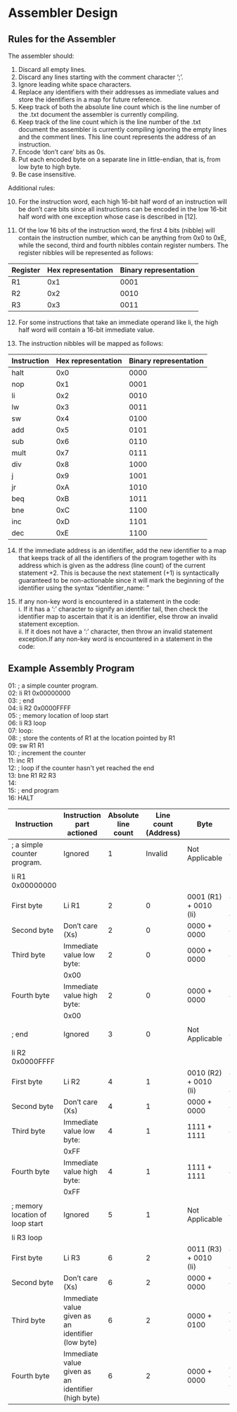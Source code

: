 # Assembler Design

## Rules for the Assembler

The assembler should:

1. Discard all empty lines.
2. Discard any lines starting with the comment character ‘;’.
3. Ignore leading white space characters.
4. Replace any identifiers with their addresses as immediate values and store the identifiers in a map for future reference.
5. Keep track of both the absolute line count which is the line number of the .txt document the assembler is currently compiling.
6. Keep track of the line count which is the line number of the .txt document the assembler is currently compiling ignoring the empty lines and the comment lines. This line count represents the address of an instruction.
7. Encode ‘don’t care’ bits as 0s.
8. Put each encoded byte on a separate line in little-endian, that is, from low byte to high byte.
9. Be case insensitive.

Additional rules:

10. For the instruction word, each high 16-bit half word of an instruction will be don’t care bits since all instructions can be encoded in the low 16-bit half word with one exception whose case is described in [12].

11. Of the low 16 bits of the instruction word, the first 4 bits (nibble) will contain the instruction number, which can be anything from 0x0 to 0xE, while the second, third and fourth nibbles contain register numbers. The register nibbles will be represented as follows:

| Register | Hex representation | Binary representation |
|----------|--------------------|-----------------------|
| R1       | 0x1                | 0001                  |
| R2       | 0x2                | 0010                  |
| R3       | 0x3                | 0011                  |

12. For some instructions that take an immediate operand like li, the high half word will contain a 16-bit immediate value.

13. The instruction nibbles will be mapped as follows:

| Instruction | Hex representation | Binary representation |
|-------------|--------------------|-----------------------|
| halt        | 0x0                | 0000                  |
| nop         | 0x1                | 0001                  |
| li          | 0x2                | 0010                  |
| lw          | 0x3                | 0011                  |
| sw          | 0x4                | 0100                  |
| add         | 0x5                | 0101                  |
| sub         | 0x6                | 0110                  |
| mult        | 0x7                | 0111                  |
| div         | 0x8                | 1000                  |
| j           | 0x9                | 1001                  |
| jr          | 0xA                | 1010                  |
| beq         | 0xB                | 1011                  |
| bne         | 0xC                | 1100                  |
| inc         | 0xD                | 1101                  |
| dec         | 0xE                | 1100                  |

14. If the immediate address is an identifier, add the new identifier to a map that keeps track of all the identifiers of the program together with its address which is given as the address (line count) of the current statement +2. This is because the next statement (+1) is syntactically guaranteed to be non-actionable since it will mark the beginning of the identifier using the syntax “identifier_name: ”

15. If any non-key word is encountered in a statement in the code:  
    i. If it has a ‘:’ character to signify an identifier tail, then check the identifier map to ascertain that it is an identifier, else throw an invalid statement exception.  
    ii. If it does not have a ‘:’ character, then throw an invalid statement exception.If any non-key word is encountered in a statement in the code:  

Example Assembly Program
------------------------
01:	; a simple counter program.  
02:	li R1 0x00000000  
03:	; end  
04:	li R2 0x0000FFFF  
05:	; memory location of loop start  
06:	li R3 loop  
07:	loop:  
08:	; store the contents of R1 at the location pointed by R1  
09:	sw R1 R1  
10:	; increment the counter  
11:	inc R1  
12:	; loop if the counter hasn't yet reached the end  
13:	bne R1 R2 R3  
14:  
15:	; end program  
16:	HALT  

| Instruction                                   | Instruction part actioned | Absolute line count | Line count (Address) | Byte                  | Rule            |
|-----------------------------------------------|---------------------------|---------------------|----------------------|-----------------------|----------------|
| ; a simple counter program.                   | Ignored                   | 1                   | Invalid              | Not Applicable        | #2             |
|                                               |                           |                     |                      |                       |                |
| li R1 0x00000000                              |                           |                     |                      |                       |                |
| First byte                                    | Li R1                     | 2                   | 0                    | 0001 (R1) + 0010 (li) | #11 & #13      |
| Second byte                                   | Don’t care (Xs)           | 2                   | 0                    | 0000 + 0000           | #7             |
| Third byte                                    | Immediate value low byte:  | 2                   | 0                    | 0000 + 0000           | #12            |
|                                               | 0x00                      |                     |                      |                       |                |
| Fourth byte                                   | Immediate value high byte: | 2                   | 0                    | 0000 + 0000           | #12            |
|                                               | 0x00                      |                     |                      |                       |                |
|                                               |                           |                     |                      |                       |                |
| ; end                                         | Ignored                   | 3                   | 0                    | Not Applicable        | #2             |
|                                               |                           |                     |                      |                       |                |
| li R2 0x0000FFFF                              |                           |                     |                      |                       |                |
| First byte                                    | Li R2                     | 4                   | 1                    | 0010 (R2) + 0010 (li) | #11 & #13      |
| Second byte                                   | Don’t care (Xs)           | 4                   | 1                    | 0000 + 0000           | #7             |
| Third byte                                    | Immediate value low byte:  | 4                   | 1                    | 1111 + 1111           | #12            |
|                                               | 0xFF                      |                     |                      |                       |                |
| Fourth byte                                   | Immediate value high byte: | 4                   | 1                    | 1111 + 1111           | #12            |
|                                               | 0xFF                      |                     |                      |                       |                |
|                                               |                           |                     |                      |                       |                |
| ; memory location of loop start               | Ignored                   | 5                   | 1                    | Not Applicable        | #2             |
|                                               |                           |                     |                      |                       |                |
| li R3 loop                                    |                           |                     |                      |                       |                |
| First byte                                    | Li R3                     | 6                   | 2                    | 0011 (R3) + 0010 (li) | #11 & #13      |
| Second byte                                   | Don’t care (Xs)           | 6                   | 2                    | 0000 + 0000           | #7             |
| Third byte                                    | Immediate value given as an identifier (low byte) | 6 | 2 | 0000 + 0100 | #4, #6, #13   |
| Fourth byte                                   | Immediate value given as an identifier (high byte) | 6 | 2 | 0000 + 0000 | #4, #6, #14
